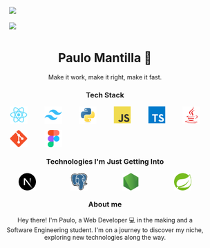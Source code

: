 <div align="center" style="max-width: 800px; margin: 0 auto; padding: 20px;">
  <div style="display: flex; justify-content: space-between; align-items: center; flex-wrap: wrap;">
    <img src="https://media.giphy.com/media/v1.Y2lkPTc5MGI3NjExZTl5aDN1YjY4c2NzMTR5MzBzc2YxbHY0OHNoeGgzNDAya2dsZHlkNCZlcD12MV9pbnRlcm5hbF9naWZfYnlfaWQmY3Q9Zw/2IudUHdI075HL02Pkk/giphy.gif" style="max-width: 240px; width: 100%; height: auto; margin: 10px;">
    <img src="https://media.giphy.com/media/v1.Y2lkPTc5MGI3NjExYnNubTlraHNhaTVyZnNiaTJ0a2h2Z2EwYzhuNGhoeDZmODV0aXZjaCZlcD12MV9pbnRlcm5hbF9naWZfYnlfaWQmY3Q9Zw/cFdHXXm5GhJsc/giphy.gif" style="max-width: 240px; width: 100%; height: auto; margin: 10px;">
  </div>
  
  <h1>Paulo Mantilla 👻</h1>
  <p style="max-width: 600px; margin: 0 auto;">Make it work, make it right, make it fast.</p>
  
  <div style="margin-top: 20px;">
    <h3>Tech Stack</h3>
    <div style="display: grid; grid-template-columns: repeat(auto-fit, minmax(60px, 1fr)); gap: 15px; justify-items: center; align-items: center; max-width: 600px; margin: 0 auto;">
      <img src="https://github.com/devicons/devicon/blob/master/icons/react/react-original.svg" style="width: 40px; height: 40px;">
      <img src="https://github.com/devicons/devicon/blob/master/icons/tailwindcss/tailwindcss-original.svg" style="width: 40px; height: 40px;">
      <img src="https://github.com/devicons/devicon/blob/master/icons/python/python-original.svg" style="width: 40px; height: 40px;">
      <img src="https://github.com/devicons/devicon/blob/master/icons/javascript/javascript-original.svg" style="width: 40px; height: 40px;">
      <img src="https://github.com/devicons/devicon/blob/master/icons/typescript/typescript-original.svg" style="width: 40px; height: 40px;">
      <img src="https://github.com/devicons/devicon/blob/master/icons/java/java-plain.svg" style="width: 40px; height: 40px;">
      <img src="https://github.com/devicons/devicon/blob/master/icons/git/git-original.svg" style="width: 40px; height: 40px;">
      <img src="https://github.com/devicons/devicon/blob/master/icons/figma/figma-original.svg" style="width: 40px; height: 40px;">
    </div>
  </div>

  <div style="margin-top: 20px;">
    <h3>Technologies I'm Just Getting Into</h3>
    <div style="display: grid; grid-template-columns: repeat(auto-fit, minmax(60px, 1fr)); gap: 15px; justify-items: center; align-items: center; max-width: 600px; margin: 0 auto;">
      <img src="https://github.com/devicons/devicon/blob/master/icons/nextjs/nextjs-original.svg" style="width: 40px; height: 40px;">
      <img src="https://github.com/devicons/devicon/blob/master/icons/postgresql/postgresql-original.svg" style="width: 40px; height: 40px;">
      <img src="https://github.com/devicons/devicon/blob/master/icons/nodejs/nodejs-original.svg" style="width: 40px; height: 40px;">
      <img src="https://github.com/devicons/devicon/blob/master/icons/spring/spring-original.svg" style="width: 40px; height: 40px;">
    </div>
  </div>
  
  <div style="margin-top: 20px;">
    <h3>About me</h3>
    <p style="max-width: 600px; margin: 0 auto;">Hey there! I'm Paulo, a Web Developer 💻 in the making and a Software Engineering student. I'm on a journey to discover my niche, exploring new technologies along the way.</p>
  </div>
</div>
